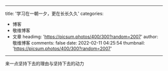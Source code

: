 
---
title: '学习在一朝一夕，更在长长久久'
categories: 
 - 博客
 - 敬维博客
 - 文章
headimg: 'https://picsum.photos/400/300?random=2007'
author: 敬维博客
comments: false
date: 2022-02-11 04:25:54
thumbnail: 'https://picsum.photos/400/300?random=2007'
---

<div>   
来一点坚持下去的理由与坚持下去的动力  
</div>
            